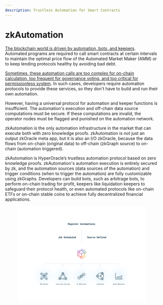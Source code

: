 ```yaml
---
description: Trustless Automation for Smart Contracts
---
```


# zkAutomation

[The blockchain world is driven by automation, bots, and keepers](https://mirror.xyz/hyperoracleblog.eth/UYI8mpq6zJ8L2Hbqrliss0mg92v7dNAqz0UhO41d\_dM). Automated programs are required to call smart contracts at certain intervals to maintain the optimal price flow of the Automated Market Maker (AMM) or to keep lending protocols healthy by avoiding bad debt.

[Sometimes, these automation calls are too complex for on-chain calculation, too frequent for governance voting, and too critical for permissionless system](https://twitter.com/0xSacha/status/1624102663557087247). In such cases, developers require automation protocols to provide these services, so they don't have to build and run their own automation.

However, having a universal protocol for automation and keeper functions is insufficient. The automation's execution and off-chain data source computations must be secure. If these computations are invalid, the operator nodes must be flagged and punished on the automation network.

zkAutomation is the only automation infrastructure in the market that can execute both with zero knowledge proofs. zkAutomation is not just an output zkOracle meta app, but it is also an I/O zkOracle, because the data flows from on-chain (original data) to off-chain (zkGraph source) to on-chain (automation triggered).

zkAutomation is HyperOracle’s trustless automation protocol based on zero knowledge proofs. zkAutomation's automation execution is entirely secured by zk, and the automation sources (data sources of the automation) and trigger conditions (when to trigger the automation) are fully customizable using zkGraphs. Developers can build bots, such as arbitrage bots, to perform on-chain trading for profit, keepers like liquidation keepers to safeguard their protocol health, or even automated protocols like on-chain ETFs or on-chain stable coins to achieve fully decentralized financial applications.

<figure><img src="../../.gitbook/assets/zkAutomation Graph.png" alt=""><figcaption></figcaption></figure>

